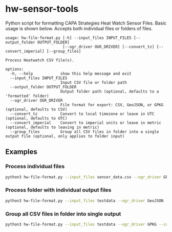 # hw-sensor-tools
 Python script for formatting CAPA Strategies Heat Watch Sensor Files. Basic usage is shown below. Accepts both individual files or folders of files. 

```
usage: hw-file-format.py [-h] --input_files INPUT_FILES [--output_folder OUTPUT_FOLDER]
                         [--ogr_driver OGR_DRIVER] [--convert_tz] [--convert_imperial] [--group_files]

Process Heatwatch CSV file(s).

options:
  -h, --help            show this help message and exit
  --input_files INPUT_FILES
                        Input CSV file or folder path
  --output_folder OUTPUT_FOLDER
                        Output folder path (optional, defaults to a 'formatted' folder)
  --ogr_driver OGR_DRIVER
                        File format for export: CSV, GeoJSON, or GPKG (optional, defaults to CSV)
  --convert_tz          Convert to local timezone or leave in UTC (optional, defaults to UTC)
  --convert_imperial    Convert to imperial units or leave in metric (optional, defaults to leaving in metric)
  --group_files         Group all CSV files in folder into a single output file (optional, only applies to folder input)
```

## Examples

### Process individual files
```bash
python3 hw-file-format.py --input_files sensor_data.csv --ogr_driver GPKG --convert_tz
```

### Process folder with individual output files
```bash
python3 hw-file-format.py --input_files testdata --ogr_driver GeoJSON --convert_tz --convert_imperial
```

### Group all CSV files in folder into single output
```bash
python3 hw-file-format.py --input_files testdata --ogr_driver GPKG --convert_tz --group_files
```
